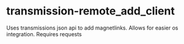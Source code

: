transmission-remote_add_client
==============================

Uses transmissions json api to add magnetlinks. Allows for easier os integration. Requires requests
